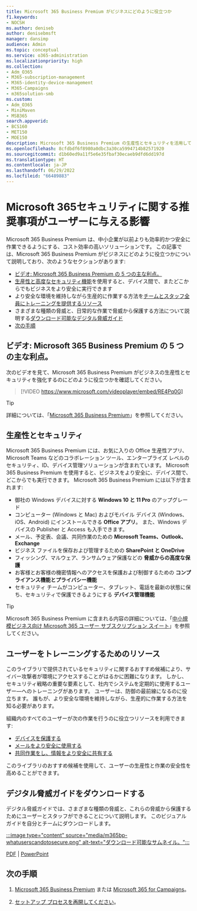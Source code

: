 ```yaml
---
title: Microsoft 365 Business Premium がビジネスにどのように役立つか
f1.keywords:
- NOCSH
ms.author: deniseb
author: denisebmsft
manager: dansimp
audience: Admin
ms.topic: conceptual
ms.service: o365-administration
ms.localizationpriority: high
ms.collection:
- Adm_O365
- M365-subscription-management
- M365-identity-device-management
- M365-Campaigns
- m365solution-smb
ms.custom:
- Adm_O365
- MiniMaven
- MSB365
search.appverid:
- BCS160
- MET150
- MOE150
description: Microsoft 365 Business Premium の生産性とセキュリティを活用してビジネスを支援する方法について説明します。
ms.openlocfilehash: 8cfdbdf6f8980a0dbc3a30ca5994714b82571920
ms.sourcegitcommit: d1b60ed9a11f5e6e35fbaf30ecaeb9dfd6dd197d
ms.translationtype: HT
ms.contentlocale: ja-JP
ms.lasthandoff: 06/29/2022
ms.locfileid: "66489883"
---
```

# <a name="how-microsoft-365-security-recommendations-affect-your-users"></a>Microsoft 365セキュリティに関する推奨事項がユーザーに与える影響

Microsoft 365 Business Premium は、中小企業が以前よりも効率的かつ安全に作業できるようにする、コスト効率の高いソリューションです。 この記事では、Microsoft 365 Business Premium がビジネスにどのように役立つかについて説明しており、次のようなセクションがあります:

- [ビデオ: Microsoft 365 Business Premium の 5 つの主な利点。](#video-top-5-benefits-of-microsoft-365-business-premium)
- [生産性と高度なセキュリティ機能](#productivity-and-security)を使用すると、デバイス間で、またどこからでもビジネスをより安全に実行できます
- より安全な環境を維持しながら生産的に作業する方法を[チームとスタッフ全員にトレーニングを提供するリソース](#resources-to-train-your-users)
- さまざまな種類の脅威と、日常的な作業で脅威から保護する方法について説明する[ダウンロード可能なデジタル脅威ガイド](#download-the-digital-threats-guide)
- [次の手順](#next-steps)

## <a name="video-top-5-benefits-of-microsoft-365-business-premium"></a>ビデオ: Microsoft 365 Business Premium の 5 つの主な利点。

次のビデオを見て、Microsoft 365 Business Premium がビジネスの生産性とセキュリティを強化するのにどのように役立つかを確認してください。 <p>

> [!VIDEO https://www.microsoft.com/videoplayer/embed/RE4Pq0G]

> [!TIP]
> 詳細については、「[Microsoft 365 Business Premium](https://www.microsoft.com/microsoft-365/business/microsoft-365-business-premium?activetab=pivot:overviewtab)」を参照してください。

## <a name="productivity-and-security"></a>生産性とセキュリティ

Microsoft 365 Business Premium には、お気に入りの Office 生産性アプリ、Microsoft Teams などのコラボレーション ツール、エンタープライズ レベルのセキュリティ、ID、デバイス管理ソリューションが含まれています。 Microsoft 365 Business Premium を使用すると、ビジネスをより安全に、デバイス間で、どこからでも実行できます。 Microsoft 365 Business Premium には以下が含まれます:

- 御社の Windows デバイスに対する **Windows 10 と 11 Pro** のアップグレード
- コンピューター (Windows と Mac) およびモバイル デバイス (Windows、iOS、Android) にインストールできる **Office アプリ**。 また、Windows デバイスの Publisher と Access も入手できます。
- メール、予定表、会議、共同作業のための **Microsoft Teams、Outlook、Exchange**
- ビジネス ファイルを保存および管理するための **SharePoint と OneDrive**
- フィッシング、マルウェア、ランサムウェア保護などの **脅威からの高度な保護**
- お客様とお客様の機密情報へのアクセスを保護および制御するための **コンプライアンス機能とプライバシー機能**
- セキュリティ チームがコンピューター、タブレット、電話を最新の状態に保ち、セキュリティで保護できるようにする **デバイス管理機能**

> [!TIP]
> Microsoft 365 Business Premium に含まれる内容の詳細については、「[中小規模ビジネス向け Microsoft 365 ユーザー サブスクリプション スイート](https://query.prod.cms.rt.microsoft.com/cms/api/am/binary/RWR6bM)」を参照してください。

## <a name="resources-to-train-your-users"></a>ユーザーをトレーニングするためのリソース

このライブラリで提供されているセキュリティに関するおすすめ候補により、サイバー攻撃者が環境にアクセスすることがはるかに困難になります。 しかし、セキュリティ戦略の重要な要素として、社内でシステムを定期的に使用するユーザー&mdash;へのトレーニングがあります。 ユーザーは、防御の最前線になるのに役立ちます。 誰もが、より安全な環境を維持しながら、生産的に作業する方法を知る必要があります。 

組織内のすべてのユーザーが次の作業を行うのに役立つリソースを利用できます:

- [デバイスを保護する](m365bp-devices-overview.md)
- [メールをより安全に使用する](m365bp-protect-email-overview.md)
- [共同作業をし、情報をより安全に共有する](m365bp-collaborate-share-securely.md)

このライブラリのおすすめ候補を使用して、ユーザーの生産性と作業の安全性を高めることができます。

## <a name="download-the-digital-threats-guide"></a>デジタル脅威ガイドをダウンロードする

デジタル脅威ガイドでは、さまざまな種類の脅威と、これらの脅威から保護するためにユーザーとスタッフができることについて説明します。 このビジュアル ガイドを自分とチームにダウンロードします。

[:::image type="content" source="media/m365bp-whatuserscandotosecure.png" alt-text="ダウンロード可能なサムネイル。":::](https://download.microsoft.com/download/9/1/f/91fa8f24-9953-4f33-9d87-a95624db5e0b/M365BPWhatCanUsersDoToSecure.pdf)

[PDF](https://download.microsoft.com/download/9/1/f/91fa8f24-9953-4f33-9d87-a95624db5e0b/M365BPWhatCanUsersDoToSecure.pdf) | [PowerPoint](https://download.microsoft.com/download/9/1/f/91fa8f24-9953-4f33-9d87-a95624db5e0b/M365BPWhatCanUsersDoToSecure.pptx)

## <a name="next-steps"></a>次の手順

1. [Microsoft 365 Business Premium](get-microsoft-365-business-premium.md) または [Microsoft 365 for Campaigns](get-microsoft-365-campaigns.md)。

2. [セットアップ プロセスを再開してください](m365bp-setup-overview.md)。
